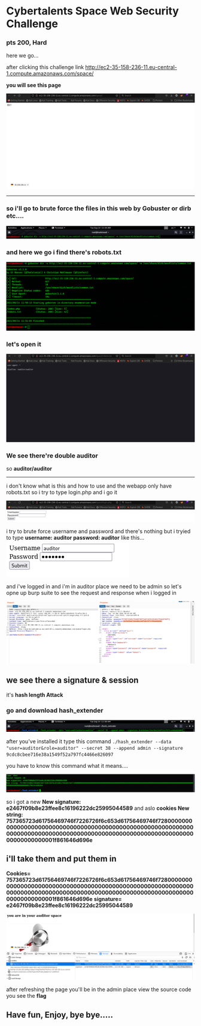 # Cybertalents Space Web Security Challenge
 
 ### pts 200, Hard
 
 
 
 here we go...
 
 after clicking this challenge link http://ec2-35-158-236-11.eu-central-1.compute.amazonaws.com/space/
 
**you will see this page**

![Image of mahmoudashraf1344](https://github.com/0x1mahmoud/Space-Cybertalents/blob/main/img/img1.png)

---------------------------------------------------------------------------------------------------------------------

### so i'll go to brute force the files in this web by Gobuster or dirb etc....

![Image of mahmoudashraf1344](https://github.com/0x1mahmoud/Space-Cybertalents/blob/main/img/img2.png)


### and here we go i find there's robots.txt

![Image of mahmoudashraf1344](https://github.com/0x1mahmoud/Space-Cybertalents/blob/main/img/img3.png)


### let's open it

![Image of mahmoudashraf1344](https://github.com/0x1mahmoud/Space-Cybertalents/blob/main/img/img4.png)

### We see there're double auditor 
so **auditor/auditor**

---------------------------------------------------------------------------------------
i don't know what is this and how to use and the webapp only have robots.txt
so i try to type login.php and i go it

![Image of mahmoudashraf1344](https://github.com/0x1mahmoud/Space-Cybertalents/blob/main/img/img5.png)

i try to brute force username and password and there's nothing
but i tryied to type **username: auditor password: auditor**
like this...
![Image of mahmoudashraf1344](https://github.com/0x1mahmoud/Space-Cybertalents/blob/main/img/img6.png)

and i've logged in and i'm in auditor place we need to be admin
so let's opne up burp suite to see the request and response when i logged in

![Image of mahmoudashraf1344](https://github.com/0x1mahmoud/Space-Cybertalents/blob/main/img/img7.png)

## we see there a signature & session
it's **hash length Attack**

### go and download hash_extender

![Image of mahmoudashraf1344](https://github.com/0x1mahmoud/Space-Cybertalents/blob/main/img/img8.png)

after you've installed it type this command
`./hash_extender --data "user=auditor&role=auditor" --secret 38 --append admin --signature 9cdc8cbee716e38a1549f52a797fc4466e826097`

you have to know this command what it means....

![Image of mahmoudashraf1344](https://github.com/0x1mahmoud/Space-Cybertalents/blob/main/img/img9.png)

so i got a new **New signature: e2467f09b8e23ffee8c16196222dc25995044589**
and aslo **cookies New string: 757365723d61756469746f7226726f6c653d61756469746f7280000000000000000000000000000000000000000000000000000000000000000000000000000000000000000000000000000000000000000000000000000001f861646d696e**

## i'll take them and put them in

**Cookies= 757365723d61756469746f7226726f6c653d61756469746f7280000000000000000000000000000000000000000000000000000000000000000000000000000000000000000000000000000000000000000000000000000001f861646d696e**
**signature= e2467f09b8e23ffee8c16196222dc25995044589**

![Image of mahmoudashraf1344](https://github.com/0x1mahmoud/Space-Cybertalents/blob/main/img/img10.png)



after refreshing the page you'll be in the admin place view the source code you see the **flag**
## Have fun, Enjoy, bye bye.....
